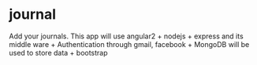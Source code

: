 # journal
Add your journals. This app will use angular2 + nodejs + express and its middle ware + Authentication through gmail, facebook + MongoDB will be used to store data + bootstrap
